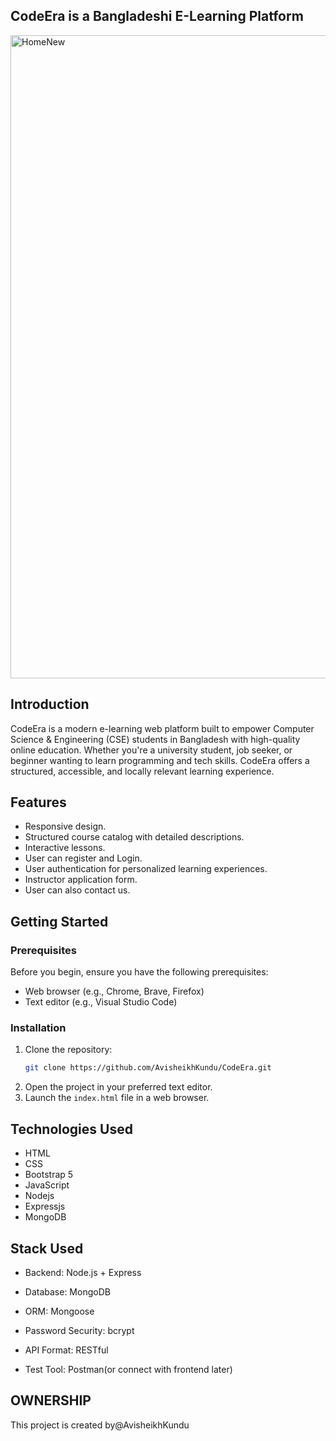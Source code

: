 ## CodeEra is a Bangladeshi E-Learning Platform
<img width="1919" height="1029" alt="HomeNew" src="https://github.com/user-attachments/assets/3ce62729-85af-44f6-8170-9ee04649e439" />



## Introduction

CodeEra is a modern e-learning web platform built to empower Computer Science & Engineering (CSE) students in Bangladesh with high-quality online education. Whether you're a university student, job seeker, or beginner wanting to learn programming and tech skills. CodeEra offers a structured, accessible, and locally relevant learning experience.

## Features

- Responsive design.
- Structured course catalog with detailed descriptions.
- Interactive lessons.
- User can register and Login.
- User authentication for personalized learning experiences.
- Instructor application form.
- User can also contact us.

## Getting Started

### Prerequisites

Before you begin, ensure you have the following prerequisites:

- Web browser (e.g., Chrome, Brave, Firefox)
- Text editor (e.g., Visual Studio Code)

### Installation

1. Clone the repository:
   ```bash
   git clone https://github.com/AvisheikhKundu/CodeEra.git

2. Open the project in your preferred text editor.
3. Launch the `index.html` file in a web browser.

## Technologies Used

- HTML
- CSS
- Bootstrap 5
- JavaScript
- Nodejs
- Expressjs
- MongoDB
## Stack Used

- Backend: Node.js + Express

- Database: MongoDB

- ORM: Mongoose

- Password Security: bcrypt

- API Format: RESTful

- Test Tool: Postman(or connect with  frontend later)




## OWNERSHIP 

This project is created by@AvisheikhKundu
